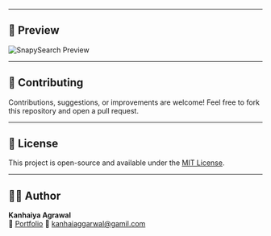 
---

## 📸 Preview

![SnapySearch Preview](https://go.screenpal.com/watch/cT1ZlJnXswc)

---

## 📢 Contributing

Contributions, suggestions, or improvements are welcome! Feel free to fork this repository and open a pull request.

---

## 📃 License

This project is open-source and available under the [MIT License](LICENSE).

---

## 🙋‍♂️ Author

**Kanhaiya Agrawal**  
🔗 [Portfolio](https://your-portfolio-link.com)
📧 kanhaiaggarwal@gamil.com
